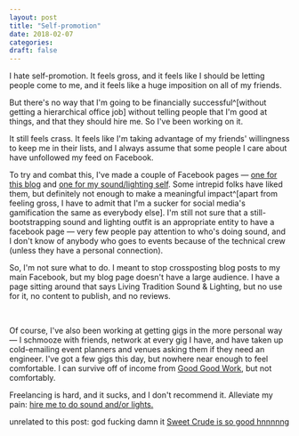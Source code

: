 ```yaml
---
layout: post
title: "Self-promotion"
date: 2018-02-07
categories:
draft: false
---
```


I hate self-promotion. It feels gross, and it feels like I should be letting people come to me, and it feels like a huge imposition on all of my friends.

But there's no way that I'm going to be financially successful^[without getting a hierarchical office job] without telling people that I'm good at things, and that they should hire me. So I've been working on it.

It still feels crass. It feels like I'm taking advantage of my friends' willingness to keep me in their lists, and I always assume that some people I care about have unfollowed my feed on Facebook.

To try and combat this, I've made a couple of Facebook pages — [one for this blog](https://www.facebook.com/rowanluptonblog/) and [one for my sound/lighting self](https://www.facebook.com/Living-Tradition-Sound-Lighting-148030765914408/). Some intrepid folks have liked them, but definitely not enough to make a meaningful impact^[apart from feeling gross, I have to admit that I'm a sucker for social media's gamification the same as everybody else]. I'm still not sure that a still-bootstrapping sound and lighting outfit is an appropriate entity to have a facebook page — very few people pay attention to who's doing sound, and I don't know of anybody who goes to events because of the technical crew (unless they have a personal connection).

So, I'm not sure what to do. I meant to stop crossposting blog posts to my main Facebook, but my blog page doesn't have a large audience. I have a page sitting around that says Living Tradition Sound & Lighting, but no use for it, no content to publish, and no reviews.

<br />

Of course, I've also been working at getting gigs in the more personal way — I schmooze with friends, network at every gig I have, and have taken up cold-emailing event planners and venues asking them if they need an engineer. I've got a few gigs this day, but nowhere near enough to feel comfortable. I can survive off of income from [Good Good Work](https://goodgoodwork.io), but not comfortably.

Freelancing is hard, and it sucks, and I don't recommend it. Alleviate my pain: [hire me to do sound and/or lights.](http://livingtradition.tech)

unrelated to this post: god fucking damn it [Sweet Crude is so good hnnnnng](https://www.youtube.com/watch?v=SeZF88iEhlA)